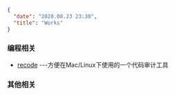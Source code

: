 ```json
{
  "date": "2020.08.23 23:30",
  "title": "Works"
}
```



### 编程相关

- [recode](https://github.com/suanve/recode) ---方便在Mac/Linux下使用的一个代码审计工具


### 其他相关

